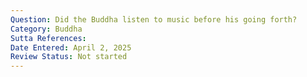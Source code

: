 ```yaml
---
Question: Did the Buddha listen to music before his going forth?
Category: Buddha
Sutta References:
Date Entered: April 2, 2025
Review Status: Not started
---
```

